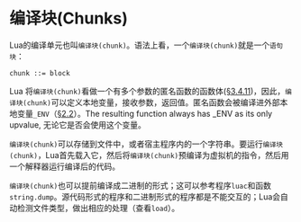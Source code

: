 编译块(Chunks)
=============

Lua的编译单元也叫`编译块(chunk)`。语法上看，一个`编译块(chunk)`就是一个`语句块`：

	chunk ::= block

Lua 将`编译块(chunk)`看做一个有多个参数的匿名函数的函数体([§3.4.11](../3_4_11_function_definitions.md))，因此，`编译块(chunk)`可以定义本地变量，接收参数，返回值。匿名函数会被编译进外部本地变量`_ENV`（[§2.2](../../ch2/2_2_environments_and_the_global_environment.md)）。The resulting function always has _ENV as its only upvalue, 无论它是否会使用这个变量。


`编译块(chunk)`可以存储到文件中，或者宿主程序内的一个字符串。要运行`编译块(chunk)`，Lua首先载入它，然后将`编译块(chunk)`预编译为虚拟机的指令，然后用一个解释器运行编译后的代码。

`编译块(chunk)`也可以提前编译成二进制的形式；这可以参考程序`luac`和函数`string.dump`。源代码形式的程序和二进制形式的程序都是不能交互的；Lua会自动检测文件类型，做出相应的处理（查看`load`）。